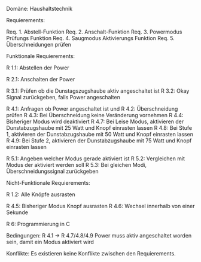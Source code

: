 Domäne: Haushaltstechnik

Requierements:

Req. 1. Abstell-Funktion
Req. 2. Anschalt-Funktion
Req. 3. Powermodus Prüfungs Funktion
Req. 4. Saugmodus Aktivierungs Funktion
Req. 5. Überschneidungen prüfen


Funktionale Requierements:

   R 1.1: Abstellen der Power

   R 2.1: Anschalten der Power

   R 3.1: Prüfen ob die Dunstagszugshaube aktiv angeschaltet ist
   R 3.2: Okay Signal zurückgeben, falls Power angeschalten

   R 4.1: Anfragen ob Power angeschaltet ist und 
   R 4.2: Überschneidung prüfen
   R 4.3: Bei Überschneidung keine Veränderung vornehmen
   R 4.4: Bisheriger Modus wird deaktiviert
   R 4.7: Bei Leise Modus, aktivieren der Dunstabzugshaube mit 25 Watt und Knopf einrasten lassen
   R 4.8: Bei Stufe 1, aktivieren der Dunstabzugshaube mit 50 Watt und Knopf einrasten lassen
   R 4.9: Bei Stufe 2, aktivieren der Dunstabzugshaube mit 75 Watt und Knopf einrasten lassen

   R 5.1: Angeben welcher Modus gerade aktiviert ist
   R 5.2: Vergleichen mit Modus der aktiviert werden soll
   R 5.3: Bei gleichen Modi, Überschneidungssignal zurückgeben

Nicht-Funktionale Requierements:

   R 1.2: Alle Knöpfe ausrasten

   R 4.5: Bisheriger Modus Knopf ausrasten
   R 4.6: Wechsel innerhalb von einer Sekunde

R 6: Programmierung in C


Bedingungen:
R 4.1 -> R 4.7/4.8/4.9 Power muss aktiv angeschaltet worden sein, damit ein Modus aktiviert wird


Konflikte:
Es existieren keine Konflikte zwischen den Requierements.
